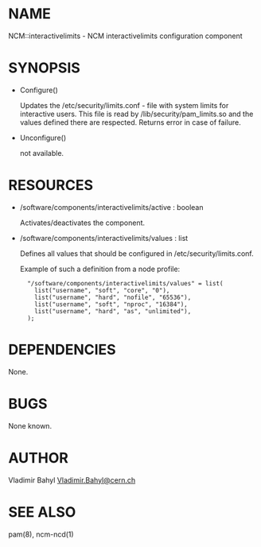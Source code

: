 # NAME

NCM::interactivelimits - NCM interactivelimits configuration component

# SYNOPSIS

- Configure()

    Updates the /etc/security/limits.conf - file with system limits
    for interactive users.
    This file is read by /lib/security/pam\_limits.so and the values
    defined there are respected.
    Returns error in case of failure.

- Unconfigure()

    not available.

# RESOURCES

- /software/components/interactivelimits/active : boolean

    Activates/deactivates the component.

- /software/components/interactivelimits/values : list

    Defines all values that should be configured in /etc/security/limits.conf.

    Example of such a definition from a node profile:

        "/software/components/interactivelimits/values" = list(
          list("username", "soft", "core", "0"),
          list("username", "hard", "nofile", "65536"),
          list("username", "soft", "nproc", "16384"),
          list("username", "hard", "as", "unlimited"),
        );

# DEPENDENCIES

None.

# BUGS

None known.

# AUTHOR

Vladimir Bahyl <Vladimir.Bahyl@cern.ch>

# SEE ALSO

pam(8), ncm-ncd(1)
